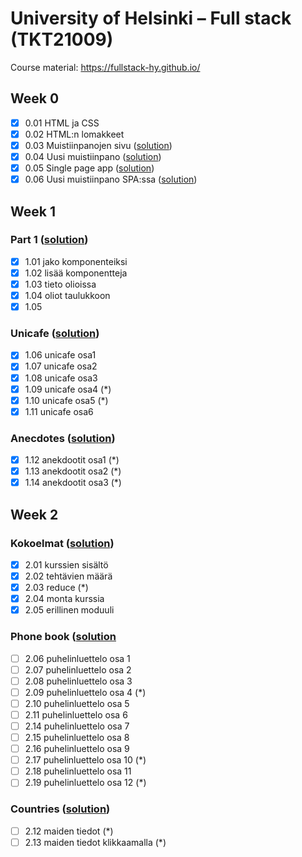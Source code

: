 # University of Helsinki – Full stack (TKT21009)

Course material: <https://fullstack-hy.github.io/>

## Week 0

- [x] 0.01 HTML ja CSS
- [x] 0.02 HTML:n lomakkeet
- [x] 0.03 Muistiinpanojen sivu ([solution](week0#03-muistiinpanojen-sivu))
- [x] 0.04 Uusi muistiinpano ([solution](week0#04-uusi-muistiinpano))
- [x] 0.05 Single page app ([solution](week0#05-single-page-app))
- [x] 0.06 Uusi muistiinpano SPA:ssa ([solution](week0#06-uusi-muistiinpano-spassa))

## Week 1

### Part 1 ([solution](week1/e01-05/))

- [x] 1.01 jako komponenteiksi
- [x] 1.02 lisää komponentteja
- [x] 1.03 tieto olioissa
- [x] 1.04 oliot taulukkoon
- [x] 1.05

### Unicafe ([solution](week1/e06-11/))

- [x] 1.06 unicafe osa1
- [x] 1.07 unicafe osa2
- [x] 1.08 unicafe osa3
- [x] 1.09 unicafe osa4 (*)
- [x] 1.10 unicafe osa5 (*)
- [x] 1.11 unicafe osa6

### Anecdotes ([solution](week1/e12-14/))

- [x] 1.12 anekdootit osa1 (*)
- [x] 1.13 anekdootit osa2 (*)
- [x] 1.14 anekdootit osa3 (*)

## Week 2

### Kokoelmat ([solution](week2/e01-05/))

- [x] 2.01 kurssien sisältö
- [x] 2.02 tehtävien määrä
- [x] 2.03 reduce (*)
- [x] 2.04 monta kurssia
- [x] 2.05 erillinen moduuli

### Phone book ([solution](week2/e06-e11)

- [ ] 2.06 puhelinluettelo osa 1
- [ ] 2.07 puhelinluettelo osa 2
- [ ] 2.08 puhelinluettelo osa 3
- [ ] 2.09 puhelinluettelo osa 4 (*)
- [ ] 2.10 puhelinluettelo osa 5
- [ ] 2.11 puhelinluettelo osa 6
- [ ] 2.14 puhelinluettelo osa 7
- [ ] 2.15 puhelinluettelo osa 8
- [ ] 2.16 puhelinluettelo osa 9
- [ ] 2.17 puhelinluettelo osa 10 (*)
- [ ] 2.18 puhelinluettelo osa 11
- [ ] 2.19 puhelinluettelo osa 12 (*)

### Countries ([solution](week2/e12-e13))

- [ ] 2.12 maiden tiedot (*)
- [ ] 2.13 maiden tiedot klikkaamalla (*)